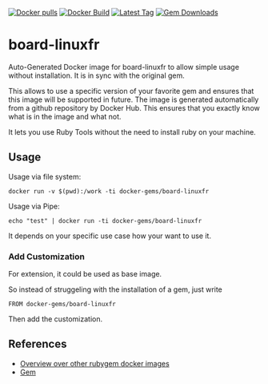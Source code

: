 [![Docker pulls](https://img.shields.io/docker/pulls/rubygem/board-linuxfr.svg)](https://hub.docker.com/r/rubygem/board-linuxfr/)
[![Docker Build](https://img.shields.io/docker/automated/rubygem/board-linuxfr.svg)](https://hub.docker.com/r/rubygem/board-linuxfr/)
[![Latest Tag](https://img.shields.io/github/tag/docker-rubygem/board-linuxfr.svg)](https://hub.docker.com/r/rubygem/board-linuxfr/)
[![Gem Downloads](https://img.shields.io/gem/dt/board-linuxfr.svg)](https://rubygems.org/gems/board-linuxfr/)
# board-linuxfr

Auto-Generated Docker image for board-linuxfr to allow simple usage without installation.
It is in sync with the original gem.

This allows to use a specific version of your favorite gem and ensures that this image will be supported in future.
The image is generated automatically from a github repository by Docker Hub.
This ensures that you exactly know what is in the image and what not.

It lets you use Ruby Tools without the need to install ruby on your machine.

## Usage

Usage via file system:

`docker run -v $(pwd):/work -ti docker-gems/board-linuxfr`

Usage via Pipe:

`echo "test" | docker run -ti docker-gems/board-linuxfr`

It depends on your specific use case how your want to use it.

### Add Customization

For extension, it could be used as base image.

So instead of struggeling with the installation of a gem, just write

`FROM docker-gems/board-linuxfr`

Then add the customization.

## References

 - [Overview over other rubygem docker images](https://github.com/thinkbot/docker-rubygem)
 - [Gem](https://rubygems.org/gems/board-linuxfr/)
